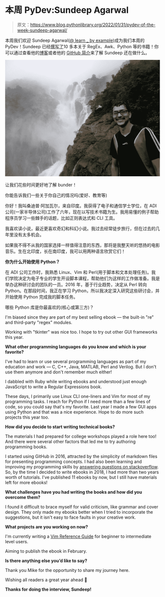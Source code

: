 # 本周 PyDev:Sundeep Agarwal

> 原文：<https://www.blog.pythonlibrary.org/2022/01/31/pydev-of-the-week-sundeep-agarwal/>

本周我们欢迎 Sundeep Agarwal([@ learn _ by example](https://twitter.com/learn_byexample))成为我们本周的 PyDev！Sundeep 已经[撰写了](https://learnbyexample.gumroad.com/)10 多本关于 RegEx、Awk、Python 等的书籍！你可以通过查看他的[博客](https://learnbyexample.github.io/)或者他的 [GitHub 简介](https://github.com/learnbyexample)来了解 Sundeep 还在做什么。

![Sundeep Agarwal](img/964d0c9871f139d0497e39667d88c08e.png)

让我们花些时间更好地了解 bunder！

你能告诉我们一些关于你自己的情况吗(爱好、教育等)

你好！我叫桑迪普·阿加瓦尔，来自印度。我获得了电子和通信学士学位，在 ADI 公司(一家半导体公司)工作了六年，现在以写技术书籍为生。我用易懂的例子帮助程序员学习一些棘手的话题，比如正则表达式和 CLI 工具。

我喜欢读小说，最近更喜欢奇幻和科幻小说。我过去经常徒步旅行，但在过去的几年里没有太多机会。

如果我不得不从我的国家选择一样值得注意的东西，那将是我整天听的悠扬的电影音乐。生在北印度，长在南印度，我可以用两种语言欣赏它们！

**你为什么开始使用 Python？**

在 ADI 公司工作时，我熟悉 Linux、Vim 和 Perl(用于脚本和文本处理任务)。我们学院决定为电子专业的学生开设脚本课程，帮助他们为这样的工作做准备。我是举办这种研讨会的团队的一员。2016 年，基于行业趋势，决定从 Perl 转向 Python。在那段时间，我正在学习 Python，所以我决定深入研究这些研讨会，并开始使用 Python 完成我的脚本任务。

哪些 Python 库是你最喜欢的(核心或第三方)？

I'm biased since they are part of my best selling ebook — the built-in "re" and third-party "regex" modules.

Working with "tkinter" was nice too. I hope to try out other GUI frameworks this year.

**What other programming languages do you know and which is your favorite?**

I've had to learn or use several programming languages as part of my education and work — C, C++, Java, MATLAB, Perl and Verilog. But I don't use them anymore and don't remember much either!

I dabbled with Ruby while writing ebooks and understood just enough JavaScript to write a Regular Expressions book.

These days, I primarily use Linux CLI one-liners and Vim for most of my programming tasks. I reach for Python if I need more than a few lines of code, so you could say that's my favorite. Last year I made a few GUI apps using Python and that was a nice experience. Hope to do more such projects this year too.

**How did you decide to start writing technical books?**

The materials I had prepared for college workshops played a role here too! And there were several other factors that led me to try authoring programming books.

I started using GitHub in 2016, attracted by the simplicity of markdown files for presenting programming concepts. I had also been learning and improving my programming skills by [answering questions on stackoverflow](https://stackoverflow.com/users/4082052/sundeep?tab=profile). So, by the time I decided to write ebooks in 2018, I had more than two years worth of tutorials. I've published 11 ebooks by now, but I still have materials left for more ebooks!

**What challenges have you had writing the books and how did you overcome them?**

I found it difficult to brace myself for valid criticism, like grammar and cover design. They only made my ebooks better when I tried to incorporate the suggestions, but it isn't easy to face faults in your creative work.

**What projects are you working on now?**

I'm currently writing a [Vim Reference Guide](https://learnbyexample.github.io/vim_reference/) for beginner to intermediate level users.

Aiming to publish the ebook in February.

**Is there anything else you’d like to say?**

Thank you Mike for the opportunity to share my journey here.

Wishing all readers a great year ahead 🙂

**Thanks for doing the interview, Sundeep!**